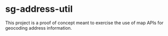 # sg-address-util

This project is a proof of concept meant to exercise the use of map APIs for geocoding address information.
